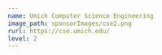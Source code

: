 ```yaml
---
name: Umich Computer Science Engineering
image_path: sponsorImages/cse2.png
rurl: https://cse.umich.edu/
level: 2
---
```


